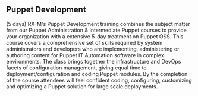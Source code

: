 ## Puppet Development 

(5 days) RX-M's Puppet Development training combines the subject matter from our Puppet Administration & Intermediate Puppet courses to provide your organization with a extensive 5-day treatment on Puppet OSS. This course covers a comprehensive set of skills required by system administrators and developers who are implementing, administering or authoring content for Puppet IT Automation software in complex environments. The class brings together the infrastructure and DevOps facets of configuration management, giving equal time to deployment/configuration and coding Puppet modules. By the completion of the course attendees will feel confident coding, configuring, customizing and optimizing a Puppet solution for large scale deployments.